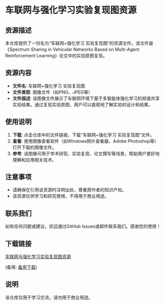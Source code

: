 # 车联网与强化学习实验复现图资源

## 资源描述

本仓库提供了一份名为“车联网+强化学习 实验复现图”的资源文件。该文件是《Spectrum Sharing in Vehicular Networks Based on Multi-Agent Reinforcement Learning》论文中的实验原图复现。

## 资源内容

- **文件名**: 车联网+强化学习 实验复现图
- **文件类型**: 图像文件（如PNG、JPEG等）
- **文件描述**: 该图像文件展示了车联网环境下基于多智能体强化学习的频谱共享实验结果。通过复现实验原图，用户可以直观地了解实验的设计和结果。

## 使用说明

1. **下载**: 点击仓库中的文件链接，下载“车联网+强化学习 实验复现图”文件。
2. **查看**: 使用图像查看软件（如Windows照片查看器、Adobe Photoshop等）打开下载的图像文件。
3. **参考**: 该图像可用于学术研究、实验复现、论文撰写等场景，帮助用户更好地理解和应用相关技术。

## 注意事项

- 请确保在引用该资源时注明出处，尊重原作者的知识产权。
- 该资源仅供学习和研究使用，不得用于商业用途。

## 联系我们

如有任何问题或建议，欢迎通过GitHub Issues或邮件联系我们。感谢您的使用！

## 下载链接
[车联网与强化学习实验复现图资源](https://pan.quark.cn/s/f3f6da9de39a) 

(备用: [备用下载](https://pan.baidu.com/s/1K8oXNe4kCe51rIPOg0VoGg?pwd=1234))

## 说明

该仓库仅用于学习交流，请勿用于商业用途。
